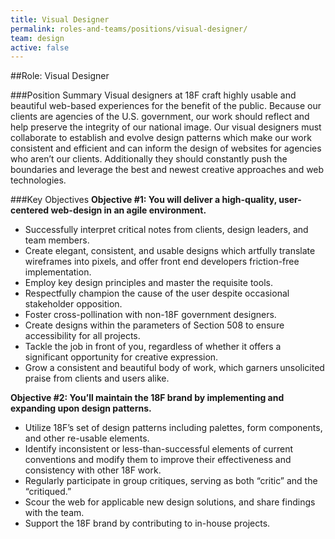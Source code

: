 ```yaml
---
title: Visual Designer
permalink: roles-and-teams/positions/visual-designer/
team: design
active: false
---
```


##Role: Visual Designer

###Position Summary
Visual designers at 18F craft highly usable and beautiful web-based experiences for the benefit of the public. Because our clients are agencies of the U.S. government, our work should reflect and help preserve the integrity of our national image. Our visual designers must collaborate to establish and evolve design patterns which make our work consistent and efficient and can inform the design of websites for agencies who aren’t our clients. Additionally they should constantly push the boundaries and leverage the best and newest creative approaches and web technologies.

###Key Objectives
**Objective #1: You will deliver a high-quality, user-centered web-design in an agile environment.**
- Successfully interpret critical notes from clients, design leaders, and team members.
- Create elegant, consistent, and usable designs which artfully translate wireframes into pixels, and offer front end developers friction-free implementation.
- Employ key design principles and master the requisite tools.
- Respectfully champion the cause of the user despite occasional stakeholder opposition.
- Foster cross-pollination with non-18F government designers.
- Create designs within the parameters of Section 508 to ensure accessibility for all projects.
- Tackle the job in front of you, regardless of whether it offers a significant opportunity for creative expression.
- Grow a consistent and beautiful body of work, which garners unsolicited praise from clients and users alike.

**Objective #2: You’ll maintain the 18F brand by implementing and expanding upon design patterns.**
- Utilize 18F’s set of design patterns including palettes, form components, and other re-usable elements.
- Identify inconsistent or less-than-successful elements of current conventions and modify them to improve their effectiveness and consistency with other 18F work.
- Regularly participate in group critiques, serving as both “critic” and the “critiqued.”
- Scour the web for applicable new design solutions, and share findings with the team.
- Support the 18F brand by contributing to in-house projects.
